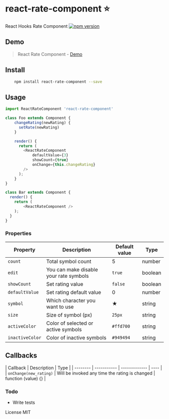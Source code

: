 # react-rate-component :star:
React Hooks Rate Component
[![npm version](https://badge.fury.io/js/react-rate-component.svg)](https://www.npmjs.com/package/react-rate-component/)

## Demo
> React Rate Component - [Demo](https://github.com/ebrugulec/react-rate-component)

## Install

```bash
    npm install react-rate-component --save
```

## Usage
```javascript
import ReactRateComponent 'react-rate-component'

class Foo extends Component {
    changeRating(newRating) {
      setRate(newRating)
    }

    render() {
      return (
        <ReactRateComponent
            defaultValue={3}
            showCount={true}
            onChange={this.changeRating}
        />
      );
    }
}

class Bar extends Component {
  render() {
    return (
        <ReactRateComponent />
    );
  }
}
```
### Properties

| Property | Description | Default value | Type |
| -------- | ----------- | ------------- | ---- |
| `count`  | Total symbol count  | 5 | number |
| `edit` | You can make disable your rate symbols | `true` | boolean |
| `showCount`  | Set rating value  | `false` | boolean |
| `defaultValue`  | Set rating default value  | 0 | number |
| `symbol` | Which character you want to use | ★ | string |
| `size` | Size of symbol (px) | `25px` | string |
| `activeColor` | Color of selected or active symbols | `#ffd700` | string |
| `inactiveColor` | Color of inactive symbols | `#949494` | string |

## Callbacks

| Callback | Description | Type |
| -------- | ----------- | ------------- | ---- |
| `onChange(new_rating)` | Will be invoked any time the rating is changed | function (value) {} |

### Todo
* Write tests

License
MIT